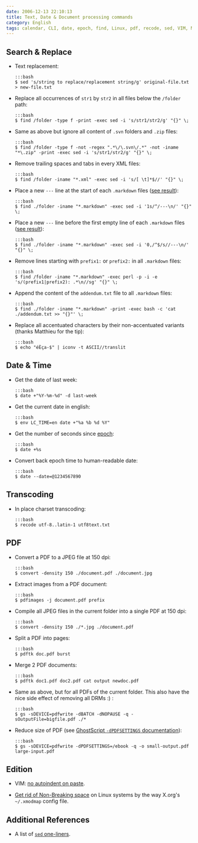```yaml
---
date: 2006-12-13 22:10:13
title: Text, Date & Document processing commands
category: English
tags: calendar, CLI, date, epoch, find, Linux, pdf, recode, sed, VIM, Markdown, Perl, Regular expression, GhostScript, X.org
---
```



## Search & Replace

  * Text replacement:

        :::bash
        $ sed 's/string to replace/replacement string/g' original-file.txt > new-file.txt

  * Replace all occurrences of `str1` by `str2` in all files below the `/folder` path:

        :::bash
        $ find /folder -type f -print -exec sed -i 's/str1/str2/g' "{}" \;

  * Same as above but ignore all content of `.svn` folders and `.zip` files:

        :::bash
        $ find /folder -type f -not -regex ".*\/\.svn\/.*" -not -iname "*\.zip" -print -exec sed -i 's/str1/str2/g' "{}" \;

  * Remove trailing spaces and tabs in every XML files:

        :::bash
        $ find /folder -iname "*.xml" -exec sed -i 's/[ \t]*$//' "{}" \;

  * Place a new `---` line at the start of each `.markdown` files ([see result](https://github.com/kdeldycke/kevin-deldycke-blog/commit/19d1b082e93966f82873ce9d8de238a889d371b7)):

        :::bash
        $ find ./folder -iname "*.markdown" -exec sed -i '1s/^/---\n/' "{}" \;

  * Place a new `---` line before the first empty line of each `.markdown` files ([see result](https://github.com/kdeldycke/kevin-deldycke-blog/commit/8628d53284e41917159e344ea45ad9e9d16b90b1)):

        :::bash
        $ find ./folder -iname "*.markdown" -exec sed -i '0,/^$/s//---\n/' "{}" \;

  * Remove lines starting with `prefix1:` or `prefix2:` in all `.markdown` files:

        :::bash
        $ find /folder -iname "*.markdown" -exec perl -p -i -e 's/(prefix1|prefix2): .*\n//sg' "{}" \;

  * Append the content of the `addendum.txt` file to all `.markdown` files:

        :::bash
        $ find ./folder -iname "*.markdown" -print -exec bash -c 'cat ./addendum.txt >> "{}"' \;

  * Replace all accentuated characters by their non-accentuated variants (thanks Matthieu for the tip):

        :::bash
        $ echo "éÈça-$" | iconv -t ASCII//translit


## Date & Time

  * Get the date of last week:

        :::bash
        $ date +"%Y-%m-%d" -d last-week

  * Get the current date in english:

        :::bash
        $ env LC_TIME=en date +"%a %b %d %Y"

  * Get the number of seconds since [epoch](https://en.wikipedia.org/wiki/Epoch_%28reference_date%29#Notable_epoch_dates_in_computing):

        :::bash
        $ date +%s

  * Convert back epoch time to human-readable date:

        :::bash
        $ date --date=@1234567890


## Transcoding

  * In place charset transcoding:

        :::bash
        $ recode utf-8..latin-1 utf8text.txt


## PDF

  * Convert a PDF to a JPEG file at 150 dpi:

        :::bash
        $ convert -density 150 ./document.pdf ./document.jpg

  * Extract images from a PDF document:

        :::bash
        $ pdfimages -j document.pdf prefix

  * Compile all JPEG files in the current folder into a single PDF at 150 dpi:

        :::bash
        $ convert -density 150 ./*.jpg ./document.pdf

  * Split a PDF into pages:

        :::bash
        $ pdftk doc.pdf burst

  * Merge 2 PDF documents:

        :::bash
        $ pdftk doc1.pdf doc2.pdf cat output newdoc.pdf

  * Same as above, but for all PDFs of the current folder. This also have the nice side effect of removing all DRMs :) :

        :::bash
        $ gs -sDEVICE=pdfwrite -dBATCH -dNOPAUSE -q -sOutputFile=bigfile.pdf ./*
        
  * Reduce size of PDF (see [GhostScript `-dPDFSETTINGS` documentation](https://web.mit.edu/ghostscript/www/Ps2pdf.htm#Options)):

        :::bash
        $ gs -sDEVICE=pdfwrite -dPDFSETTINGS=/ebook -q -o small-output.pdf large-input.pdf


## Edition

  * VIM: [no autoindent on paste](https://vim.wikia.com/wiki/How_to_stop_auto_indenting).
  
  * [Get rid of Non-Breaking space](https://hauweele.net/~gawen/blog/?p=32) on Linux systems by the way X.org's `~/.xmodmap` config file.


## Additional References

  * A list of [`sed` one-liners](http://sed.sourceforge.net/sed1line.txt).
